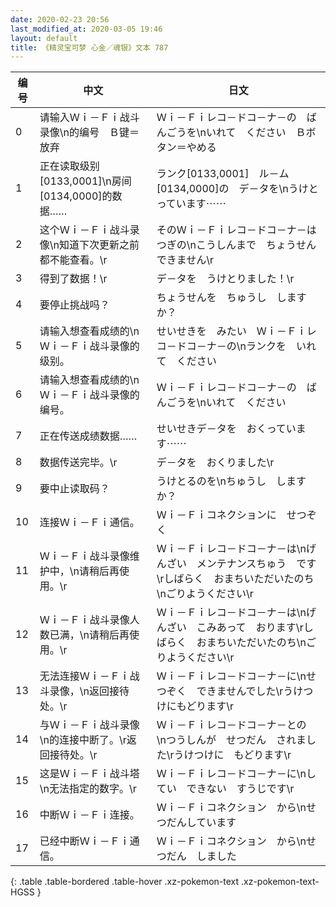 ```yaml
---
date: 2020-02-23 20:56
last_modified_at: 2020-03-05 19:46
layout: default
title: 《精灵宝可梦 心金／魂银》文本 787
---
```

| 编号 | 中文 | 日文 |
| ---- | ---- | ---- |
| 0 | 请输入Ｗｉ－Ｆｉ战斗录像\n的编号　Ｂ键＝放弃 | Ｗｉ－Ｆｉレコ－ドコ－ナ－の　ばんごうを\nいれて　ください　Ｂボタン＝やめる |
| 1 | 正在读取级别[0133,0001]\n房间[0134,0000]的数据…… | ランク[0133,0001]　ル－ム[0134,0000]の　デ－タを\nうけとっています⋯⋯ |
| 2 | 这个Ｗｉ－Ｆｉ战斗录像\n知道下次更新之前都不能查看。\r | そのＷｉ－Ｆｉレコ－ドコ－ナ－は　つぎの\nこうしんまで　ちょうせん　できません\r |
| 3 | 得到了数据！\r | デ－タを　うけとりました！\r |
| 4 | 要停止挑战吗？ | ちょうせんを　ちゅうし　しますか？ |
| 5 | 请输入想查看成绩的\nＷｉ－Ｆｉ战斗录像的级别。 | せいせきを　みたい　Ｗｉ－Ｆｉレコ－ドコ－ナ－の\nランクを　いれて　ください |
| 6 | 请输入想查看成绩的\nＷｉ－Ｆｉ战斗录像的编号。 | Ｗｉ－Ｆｉレコ－ドコ－ナ－の　ばんごうを\nいれて　ください |
| 7 | 正在传送成绩数据…… | せいせきデ－タを　おくっています⋯⋯ |
| 8 | 数据传送完毕。\r | デ－タを　おくりました\r |
| 9 | 要中止读取码？ | うけとるのを\nちゅうし　しますか？ |
| 10 | 连接Ｗｉ－Ｆｉ通信。 | Ｗｉ－Ｆｉコネクションに　せつぞく |
| 11 | Ｗｉ－Ｆｉ战斗录像维护中，\n请稍后再使用。\r | Ｗｉ－Ｆｉレコ－ドコ－ナ－は\nげんざい　メンテナンスちゅう　です\rしばらく　おまちいただいたのち　\nごりようください\r |
| 12 | Ｗｉ－Ｆｉ战斗录像人数已满，\n请稍后再使用。\r | Ｗｉ－Ｆｉレコ－ドコ－ナ－は\nげんざい　こみあって　おります\rしばらく　おまちいただいたのち\nごりようください\r |
| 13 | 无法连接Ｗｉ－Ｆｉ战斗录像，\n返回接待处。\r | Ｗｉ－Ｆｉレコ－ドコ－ナ－に\nせつぞく　できませんでした\rうけつけにもどります\r |
| 14 | 与Ｗｉ－Ｆｉ战斗录像\n的连接中断了。\r返回接待处。\r | Ｗｉ－Ｆｉレコ－ドコ－ナ－との　\nつうしんが　せつだん　されました\rうけつけに　もどります\r |
| 15 | 这是Ｗｉ－Ｆｉ战斗塔\n无法指定的数字。\r | Ｗｉ－Ｆｉレコ－ドコ－ナ－に\nしてい　できない　すうじです\r |
| 16 | 中断Ｗｉ－Ｆｉ连接。 | Ｗｉ－Ｆｉコネクション　から\nせつだんしています |
| 17 | 已经中断Ｗｉ－Ｆｉ通信。 | Ｗｉ－Ｆｉコネクション　から\nせつだん　しました |
{: .table .table-bordered .table-hover .xz-pokemon-text .xz-pokemon-text-HGSS }
